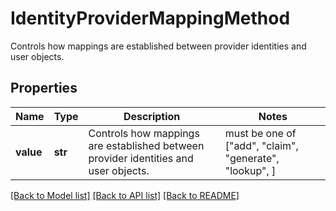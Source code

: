 # IdentityProviderMappingMethod

Controls how mappings are established between provider identities and user objects.

## Properties
Name | Type | Description | Notes
------------ | ------------- | ------------- | -------------
**value** | **str** | Controls how mappings are established between provider identities and user objects. |  must be one of ["add", "claim", "generate", "lookup", ]

[[Back to Model list]](../README.md#documentation-for-models) [[Back to API list]](../README.md#documentation-for-api-endpoints) [[Back to README]](../README.md)
